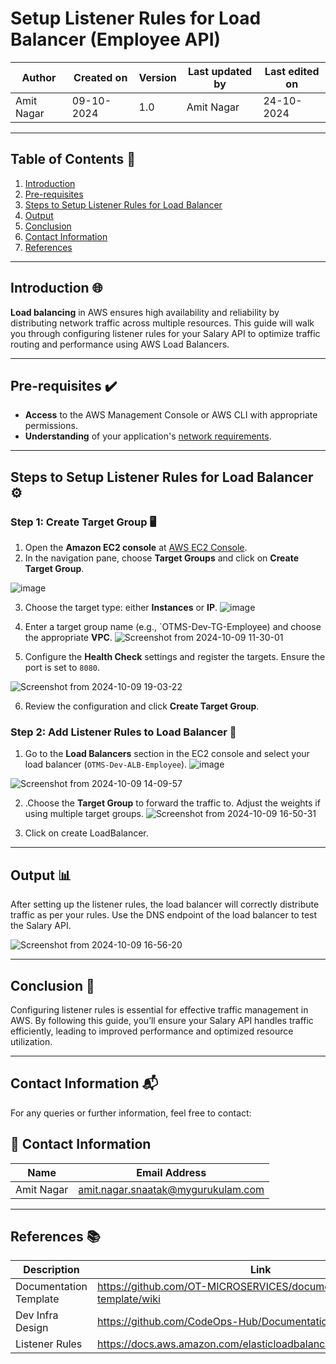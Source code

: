 # **Setup Listener Rules for Load Balancer (Employee API)**


| Author      | Created on   | Version | Last updated by | Last edited on  |
|-------------|--------------|---------|-----------------|-----------------|
| Amit Nagar  | 09-10-2024   | 1.0     | Amit Nagar      | 24-10-2024      |



---

## **Table of Contents** 📑
1. [Introduction](#Introduction)
2. [Pre-requisites](#Pre-requisites)
3. [Steps to Setup Listener Rules for Load Balancer](#Steps-to-setup-Listener-Rules-for-Load-Balancer)
4. [Output](#Output)
5. [Conclusion](#Conclusion)
6. [Contact Information](#Contact-Information)
7. [References](#References)

---

## **Introduction** 🌐
**Load balancing** in AWS ensures high availability and reliability by distributing network traffic across multiple resources. This guide will walk you through configuring listener rules for your Salary API to optimize traffic routing and performance using AWS Load Balancers.

---

## **Pre-requisites** ✔️
- **Access** to the AWS Management Console or AWS CLI with appropriate permissions.
- **Understanding** of your application's [network requirements](https://github.com/mygurukulam-p10/Documentation-P10-Snaatak/blob/main/Cloud%20Infra%20Design/Cloud%20Infra%20Design%2030K%20feet/Readme.md).

---

## **Steps to Setup Listener Rules for Load Balancer** ⚙️

### **Step 1: Create Target Group** 🖥️
1. Open the **Amazon EC2 console** at [AWS EC2 Console](https://console.aws.amazon.com/ec2/).
2. In the navigation pane, choose **Target Groups** and click on **Create Target Group**.

 ![image](https://github.com/user-attachments/assets/f95a951b-479b-40d0-ae5e-8e4d29a55f68)
  
3. Choose the target type: either **Instances** or **IP**.
![image](https://github.com/user-attachments/assets/8b565cbe-2b2d-4e06-8422-ede712b9ce8c)

4. Enter a target group name (e.g., `OTMS-Dev-TG-Employee) and choose the appropriate **VPC**.
 ![Screenshot from 2024-10-09 11-30-01](https://github.com/user-attachments/assets/0231c814-25e8-45c0-a157-14f498f7889f)


  
5. Configure the **Health Check** settings and register the targets. Ensure the port is set to `8080`.

![Screenshot from 2024-10-09 19-03-22](https://github.com/user-attachments/assets/ddba9aed-6ac2-4c9e-96ec-95f10df44a32)




6. Review the configuration and click **Create Target Group**.

### **Step 2: Add Listener Rules to Load Balancer** 🔄
1. Go to the **Load Balancers** section in the EC2 console and select your load balancer (`OTMS-Dev-ALB-Employee`).
![image](https://github.com/user-attachments/assets/93401816-7bbb-41a2-9dc0-5bff7fe272db)


![Screenshot from 2024-10-09 14-09-57](https://github.com/user-attachments/assets/6e33ea5b-8f99-49c6-bc98-f00626309e0e)

 
 2. .Choose the **Target Group** to forward the traffic to. Adjust the weights if using multiple target groups.
   ![Screenshot from 2024-10-09 16-50-31](https://github.com/user-attachments/assets/21117ca3-163a-4ed9-8d06-e7447d1f3833)

   
3. Click on create LoadBalancer.
---

## **Output** 📊
After setting up the listener rules, the load balancer will correctly distribute traffic as per your rules. Use the DNS endpoint of the load balancer to test the Salary API.

![Screenshot from 2024-10-09 16-56-20](https://github.com/user-attachments/assets/3719ef82-7494-40c0-a205-af12855005ff)


---

## **Conclusion** 🎯
Configuring listener rules is essential for effective traffic management in AWS. By following this guide, you’ll ensure your Salary API handles traffic efficiently, leading to improved performance and optimized resource utilization.

---

## **Contact Information** 📬

For any queries or further information, feel free to contact:

## 📧 Contact Information

| Name       | Email Address                              |
|------------|--------------------------------------------|
| Amit Nagar | amit.nagar.snaatak@mygurukulam.com       |

---

## **References** 📚

| Description               | Link                                                                 |
| --------------------------| -------------------------------------------------------------------- |
| Documentation Template     | https://github.com/OT-MICROSERVICES/documentation-template/wiki     |
| Dev Infra Design           | https://github.com/CodeOps-Hub/Documentation/blob/main/...          |
| Listener Rules             | https://docs.aws.amazon.com/elasticloadbalancing/latest/application |


